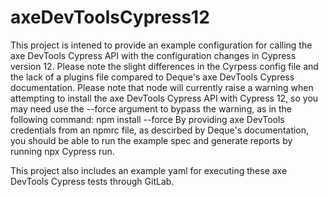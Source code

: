 # axeDevToolsCypress12
This project is intened to provide an example configuration for calling the axe DevTools Cypress API with the configuration changes in Cypress version 12. Please note the slight differences in the Cyrpess config file and the lack of a plugins file compared to Deque's axe DevTools Cypress documentation. 
Please note that node will currently raise a warning when attempting to install the axe DevTools Cypress API with Cypress 12, so you may need use the --force argument to bypass the warning, as in the following command:
npm install --force
By providing axe DevTools credentials from an npmrc file, as descirbed by Deque's documentation, you should be able to run the example spec and generate reports by running npx Cypress run.

This project also includes an example yaml for executing these axe DevTools Cypress tests through GitLab. 
